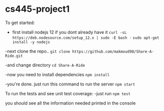 # cs445-project1
To get started:
- first install nodejs 12 if you dont already have it
`curl -sL https://deb.nodesource.com/setup_12.x | sudo -E bash -`
`sudo apt-get install -y nodejs`

-next clone the repo..
`git clone https://github.com/makmoud98/Share-A-Ride.git`

-and change directory
`cd Share-A-Ride`

-now you need to install dependencies
`npm install`

-you're done. just run this command to run the server
`npm start`

To run the tests and see unit test coverage:
-just run
`npm test`

you should see all the information needed printed in the console